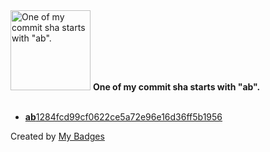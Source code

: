 <img src="https://my-badges.github.io/my-badges/ab-commit.png" alt="One of my commit sha starts with &quot;ab&quot;." title="One of my commit sha starts with &quot;ab&quot;." width="128">
<strong>One of my commit sha starts with &quot;ab&quot;.</strong>
<br><br>

- <a href="https://github.com/GeoGuess/GeoGuess/commit/ab1284fcd99cf0622ce5a72e96e16d36ff5b1956"><strong>ab</strong>1284fcd99cf0622ce5a72e96e16d36ff5b1956</a>


Created by <a href="https://github.com/my-badges/my-badges">My Badges</a>